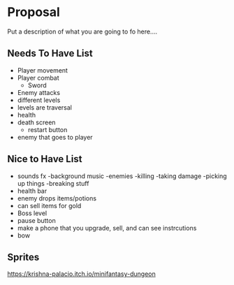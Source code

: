 # Proposal

Put a description of what you are going to fo here....

## Needs To Have List

- Player movement
- Player combat
  - Sword 
- Enemy attacks
- different levels
- levels are traversal
- health
- death screen
  - restart button
- enemy that goes to player

## Nice to Have List
- sounds fx
  -background music
  -enemies
  -killing
  -taking damage
  -picking up things
  -breaking stuff
- health bar
- enemy drops items/potions
- can sell items for gold
- Boss level
- pause button
- make a phone that you upgrade, sell, and can see instrcutions
- bow

## Sprites
https://krishna-palacio.itch.io/minifantasy-dungeon 
